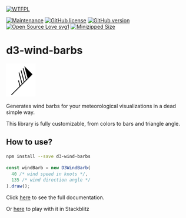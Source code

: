<a href="http://www.wtfpl.net/"><img
       src="http://www.wtfpl.net/wp-content/uploads/2012/12/wtfpl-badge-4.png"
       width="88" height="31" alt="WTFPL" /></a>

[![Maintenance](https://img.shields.io/badge/Maintained%3F-yes-green.svg)](https://GitHub.com/ilsanchez/d3-wind-barbs/graphs/commit-activity)
[![GitHub license](https://img.shields.io/github/license/ilsanchez/d3-wind-barbs.svg)](https://github.com/ilsanchez/d3-wind-barbs/blob/master/LICENSE)
[![GitHub version](https://badge.fury.io/gh/ilsanchez%2Fd3-wind-barbs.js.svg)](https://github.com/ilsanchez/d3-wind-barbs)
[![Open Source Love svg1](https://badges.frapsoft.com/os/v1/open-source.svg?v=103)](https://github.com/ellerbrock/open-source-badges/)
[![Minizipped Size](https://badgen.net/bundlephobia/minzip/d3-wind-barbs)](https://bundlephobia.com/result?p=d3-wind-barbs@1.0.3)

# d3-wind-barbs

![wind-barb](./static/wind-barb.png)

Generates wind barbs for your meteorological visualizations in a dead simple way.

This library is fully customizable, from colors to bars and triangle angle.

## How to use?

```bash
npm install --save d3-wind-barbs
```

```typescript
const windBarb = new D3WindBarb(
  40 /* wind speed in knots */,
  135 /* wind direction angle */
).draw();
```

Click [here](https://ilsanchez.github.io/d3-wind-barbs/) to see the full documentation.

Or [here](https://stackblitz.com/edit/d3-wind-barbs-playground?file=index.tsx) to play with it in Stackblitz
